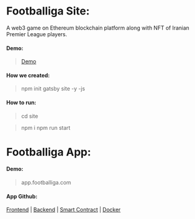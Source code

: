# Footballiga Site:

A web3 game on Ethereum blockchain platform along with NFT of Iranian Premier League players.

#### Demo:

> [Demo](footballiga.com/)

#### How we created:

> npm init gatsby site -y -js

#### How to run:

> cd site

> npm i
> npm run start

# Footballiga App:

#### Demo:

> app.footballiga.com

#### App Github:

[Frontend](https://github.com/barkand/Vite_Template) | [Backend](https://github.com/barkand/Node_Template) | [Smart Contract](https://github.com/barkand/Contract_Footballiga) | [Docker](https://github.com/barkand/Docker)
